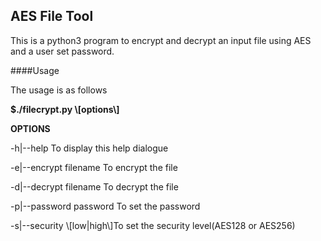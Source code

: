 ## AES File Tool

This is a python3 program to encrypt and decrypt an input file using AES and a user set password.

####Usage

The usage is as follows

**$./filecrypt.py \\[options\\]**

**OPTIONS**

-h|--help               To display this help dialogue

-e|--encrypt filename   To encrypt the file

-d|--decrypt filename   To decrypt the file

-p|--password password  To set the password

-s|--security \\[low|high\\]To set the security level(AES128 or AES256)
